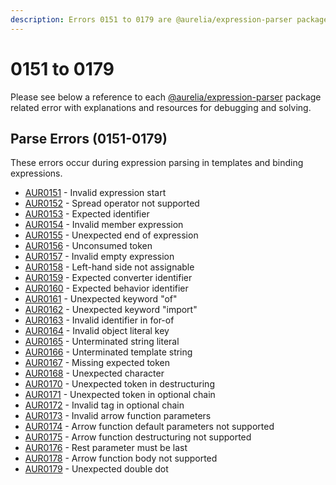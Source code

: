 ```yaml
---
description: Errors 0151 to 0179 are @aurelia/expression-parser package related errors.
---
```


# 0151 to 0179

Please see below a reference to each [@aurelia/expression-parser](https://github.com/aurelia/aurelia/tree/master/packages/expression-parser) package related error with explanations and resources for debugging and solving.

## Parse Errors (0151-0179)
These errors occur during expression parsing in templates and binding expressions.

* [AUR0151](aur0151.md) - Invalid expression start
* [AUR0152](aur0152.md) - Spread operator not supported  
* [AUR0153](aur0153.md) - Expected identifier
* [AUR0154](aur0154.md) - Invalid member expression
* [AUR0155](aur0155.md) - Unexpected end of expression
* [AUR0156](aur0156.md) - Unconsumed token
* [AUR0157](aur0157.md) - Invalid empty expression
* [AUR0158](aur0158.md) - Left-hand side not assignable
* [AUR0159](aur0159.md) - Expected converter identifier
* [AUR0160](aur0160.md) - Expected behavior identifier
* [AUR0161](aur0161.md) - Unexpected keyword "of"
* [AUR0162](aur0162.md) - Unexpected keyword "import"
* [AUR0163](aur0163.md) - Invalid identifier in for-of
* [AUR0164](aur0164.md) - Invalid object literal key
* [AUR0165](aur0165.md) - Unterminated string literal
* [AUR0166](aur0166.md) - Unterminated template string
* [AUR0167](aur0167.md) - Missing expected token
* [AUR0168](aur0168.md) - Unexpected character
* [AUR0170](aur0170.md) - Unexpected token in destructuring
* [AUR0171](aur0171.md) - Unexpected token in optional chain
* [AUR0172](aur0172.md) - Invalid tag in optional chain
* [AUR0173](aur0173.md) - Invalid arrow function parameters
* [AUR0174](aur0174.md) - Arrow function default parameters not supported
* [AUR0175](aur0175.md) - Arrow function destructuring not supported
* [AUR0176](aur0176.md) - Rest parameter must be last
* [AUR0178](aur0178.md) - Arrow function body not supported
* [AUR0179](aur0179.md) - Unexpected double dot